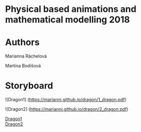 # Physical based animations and mathematical modelling 2018

# Authors

Marianna Ráchelová

Martina Bodišová

# Storyboard

![Dragon1] (https://marianni.github.io/dragon/1_dragon.pdf)

![Dragon2] (https://marianni.github.io/dragon/2_dragon.pdf)

<a href="https://marianni.github.io/dragon/1_dragon.pdf">Dragon1</a>
<br>
<a href="https://marianni.github.io/dragon/2_dragon.pdf">Dragon2</a>

